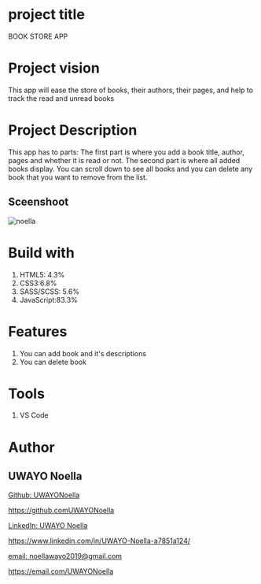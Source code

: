 # project title

BOOK STORE APP
# Project vision
This app will ease the store of books, their authors, their pages, and help to track the read and unread books
# Project Description
This app has to parts: The first part is where you add a book title, author, pages and whether it is read or not. The second part is where all added books display. You can scroll down to see all books and you can delete any book that you want to remove from the list.
## Sceenshoot
![noella](https://user-images.githubusercontent.com/106772337/173237927-50297d9f-e180-4ee7-b978-3761b58bf02a.png)
# Build with
1. HTML5: 4.3%
2. CSS3:6.8%
3. SASS/SCSS: 5.6%
4. JavaScript:83.3%
# Features
1. You can add book and it's descriptions
2. You can delete book
# Tools
1. VS Code
# Author
## UWAYO Noella
[Github: UWAYONoella](https://github.comUWAYONoella)

<https://github.comUWAYONoella>

[LinkedIn: UWAYO Noella](https://www.linkedin.com/in/UWAYO-Noella-a7851a124/)

<https://www.linkedin.com/in/UWAYO-Noella-a7851a124/>

[email: noellawayo2019@gmail.com](https://email.com/UWAYONoella)

<https://email.com/UWAYONoella>
